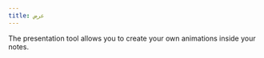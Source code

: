 ```yaml
---
title: عرض
---
```


The presentation tool allows you to create your own animations inside your notes.
